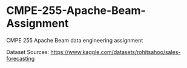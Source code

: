 # CMPE-255-Apache-Beam-Assignment
CMPE 255 Apache Beam data engineering assignment 

Dataset Sources:
https://www.kaggle.com/datasets/rohitsahoo/sales-forecasting
